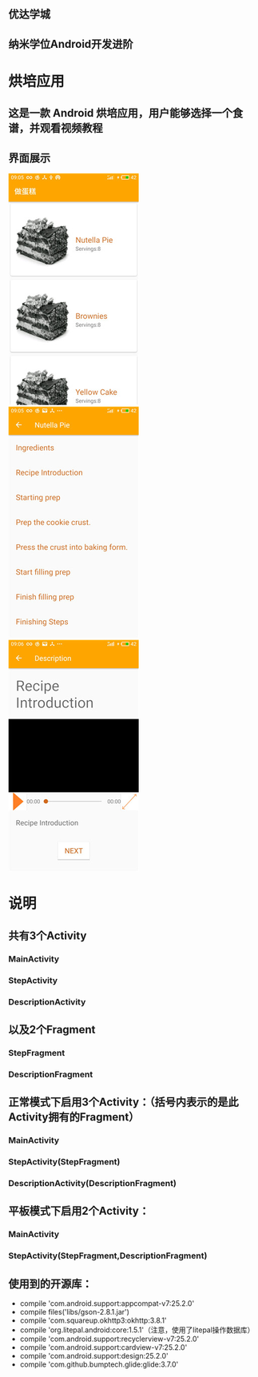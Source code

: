 ## 优达学城
## 纳米学位Android开发进阶
# 烘培应用

## 这是一款 Android 烘培应用，用户能够选择一个食谱，并观看视频教程

## 界面展示
![](https://github.com/YGLLL/Baking/blob/master/screenshot/3.jpg)
![](https://github.com/YGLLL/Baking/blob/master/screenshot/2.jpg)
![](https://github.com/YGLLL/Baking/blob/master/screenshot/1.jpg)

# 说明
## 共有3个Activity
### MainActivity
### StepActivity
### DescriptionActivity
## 以及2个Fragment
### StepFragment
### DescriptionFragment
	
## 正常模式下启用3个Activity：（括号内表示的是此Activity拥有的Fragment）
### MainActivity
### StepActivity(StepFragment)
### DescriptionActivity(DescriptionFragment)
## 平板模式下启用2个Activity：
### MainActivity
### StepActivity(StepFragment,DescriptionFragment)
	
## 使用到的开源库：
- compile 'com.android.support:appcompat-v7:25.2.0'
- compile files('libs/gson-2.8.1.jar')
- compile 'com.squareup.okhttp3:okhttp:3.8.1'
- compile 'org.litepal.android:core:1.5.1'（注意，使用了litepal操作数据库）
- compile 'com.android.support:recyclerview-v7:25.2.0'
- compile 'com.android.support:cardview-v7:25.2.0'
- compile 'com.android.support:design:25.2.0'
- compile 'com.github.bumptech.glide:glide:3.7.0'